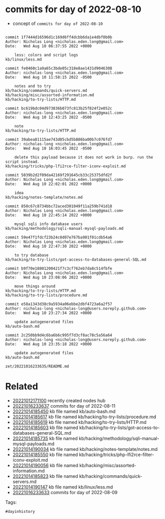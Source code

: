 # commits for day of 2022-08-10

- concept of `commits for day of 2022-08-10`

```

commit 1f7444d16596d1c169d6ff4dcbb6da1e4dbf0b0b
Author: Nicholas Long <nicholas.eden.long@gmail.com>
Date:   Wed Aug 10 06:37:55 2022 +0000

    less: colors and script logs
kb/linux/less.md

commit fe0460c1a9a65c3bde05c318e8ae1431d9046308
Author: nicholas-long <nicholas.eden.long@gmail.com>
Date:   Wed Aug 10 11:58:15 2022 -0500

    notes and to try
kb/hacking/commands/quick-servers.md
kb/hacking/misc/assorted-information.md
kb/hacking/to-try-lists/HTTP.md

commit bc619bdc04d973836b073fc813b25f824f2e052c
Author: nicholas-long <nicholas.eden.long@gmail.com>
Date:   Wed Aug 10 12:43:25 2022 -0500

    note
kb/hacking/to-try-lists/HTTP.md

commit 39abea81115ae743d05cbd5b886ba00b7c076fd7
Author: nicholas-long <nicholas.eden.long@gmail.com>
Date:   Wed Aug 10 16:03:45 2022 -0500

    delete this payload because it does not work in burp. run the script instead.
kb/hacking/tricks/php-lfi2rce-filter-iconv-exploit.md

commit 5039b2d2f09da42169f291645cb33c25375dfd2f
Author: Nicholas Long <nicholas.eden.long@gmail.com>
Date:   Wed Aug 10 22:02:01 2022 +0000

    idea
kb/hacking/notes-template/notes.md

commit 850c67c8734bbc72aced301049f11a259b741d18
Author: Nicholas Long <nicholas.eden.long@gmail.com>
Date:   Wed Aug 10 22:45:14 2022 +0000

    mysql sqli info database users
kb/hacking/methodology/sqli-manual-mysql-payloads.md

commit 59e47f1fdcf23b24c0d07e767ba901f01cdb54a6
Author: Nicholas Long <nicholas.eden.long@gmail.com>
Date:   Wed Aug 10 22:47:30 2022 +0000

    to try database
kb/hacking/to-try-lists/got-access-to-databases-general-SQL.md

commit b9f70e18801200421f7c3cf762eb7da8c514fbfe
Author: Nicholas Long <nicholas.eden.long@gmail.com>
Date:   Wed Aug 10 23:08:06 2022 +0000

    move things around
kb/hacking/to-try-lists/HTTP.md
kb/hacking/to-try-lists/procedure.md

commit e58a1343d38c9a5934a06ebbe2dbf4723a6a2f57
Author: nicholas-long <nicholas-long@users.noreply.github.com>
Date:   Wed Aug 10 23:27:34 2022 +0000

    update autogenerated files
kb/auto-bash.md

commit 2c250bb9d4c6ba6b6c995f7d3cf8ac78c5a56a64
Author: nicholas-long <nicholas-long@users.noreply.github.com>
Date:   Wed Aug 10 23:35:18 2022 +0000

    update autogenerated files
kb/auto-bash.md
```

` zet/20221016233635/README.md `

# Related

- [20221012171100](/zet/20221012171100/README.md) recently created nodes hub
- [20221016233637](/zet/20221016233637/README.md) commits for day of 2022-08-11
- [20221014185450](/zet/20221014185450/README.md) kb file named kb/auto-bash.md
- [20221014185617](/zet/20221014185617/README.md) kb file named kb/hacking/to-try-lists/procedure.md
- [20221014185619](/zet/20221014185619/README.md) kb file named kb/hacking/to-try-lists/HTTP.md
- [20221014185603](/zet/20221014185603/README.md) kb file named kb/hacking/to-try-lists/got-access-to-databases-general-SQL.md
- [20221014185735](/zet/20221014185735/README.md) kb file named kb/hacking/methodology/sqli-manual-mysql-payloads.md
- [20221014190034](/zet/20221014190034/README.md) kb file named kb/hacking/notes-template/notes.md
- [20221014185550](/zet/20221014185550/README.md) kb file named kb/hacking/tricks/php-lfi2rce-filter-iconv-exploit.md
- [20221014190056](/zet/20221014190056/README.md) kb file named kb/hacking/misc/assorted-information.md
- [20221014185823](/zet/20221014185823/README.md) kb file named kb/hacking/commands/quick-servers.md
- [20221014190147](/zet/20221014190147/README.md) kb file named kb/linux/less.md
- [20221016233633](/zet/20221016233633/README.md) commits for day of 2022-08-09

Tags:

    #dayinhistory
